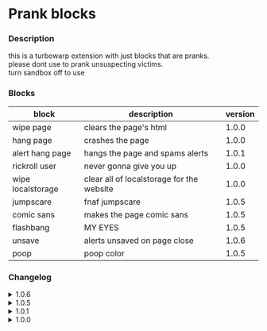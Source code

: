 # Prank blocks

### Description
this is a turbowarp extension with just blocks that are pranks.<br>
please dont use to prank unsuspecting victims.<br>
turn sandbox off to use

### Blocks
| block                 | description                                             | version |
| --------------------- | ------------------------------------------------------- | ------- |
| wipe page             | clears the page's html                                  | 1.0.0   |
| hang page             | crashes the page                                        | 1.0.0   |
| alert hang page       | hangs the page and spams alerts                         | 1.0.1   |
| rickroll user         | never gonna give you up                                 | 1.0.0   |
| wipe localstorage     | clear all of localstorage for the website               | 1.0.0   |
| jumpscare             | fnaf jumpscare                                          | 1.0.5   |
| comic sans            | makes the page comic sans                               | 1.0.5   |
| flashbang             | MY EYES                                                 | 1.0.5   |
| unsave                | alerts unsaved on page close                            | 1.0.6   |
| poop                  | poop color                                              | 1.0.5   |

### Changelog
<details>
  <summary>
    1.0.6
  </summary>
  Added unsave block
</details>
<details>
  <summary>
    1.0.5
  </summary>
  Added jumpscare, flashbang, comic sans, and poop block
</details>
<details>
  <summary>
    1.0.1
  </summary>
  Added alert hang block
</details>
<details>
  <summary>
    1.0.0
  </summary>
  release - wipe page, hang page, rickroll, wipe localstorage
</details>
